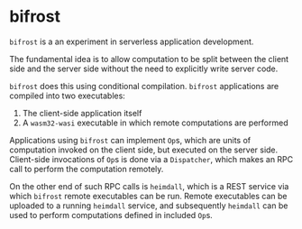 # bifrost

`bifrost` is a an experiment in serverless application development.

The fundamental idea is to allow computation to be split between the client side and the server side without the need to explicitly write server code.

`bifrost` does this using conditional compilation. `bifrost` applications are compiled into two executables:
1. The client-side application itself
2. A `wasm32-wasi` executable in which remote computations are performed

Applications using `bifrost` can implement `Op`s, which are units of computation invoked on the client side, but executed on the server side. Client-side invocations of `Op`s is done via a `Dispatcher`, which makes an RPC call to perform the computation remotely.

On the other end of such RPC calls is `heimdall`, which is a REST service via which `bifrost` remote executables can be run. Remote executables can be uploaded to a running `heimdall` service, and subsequently `heimdall` can be used to perform computations defined in included `Op`s.

